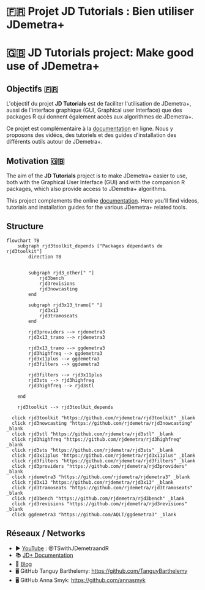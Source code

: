 # 🇫🇷 Projet JD Tutorials : Bien utiliser JDemetra+
# 🇬🇧 JD Tutorials project: Make good use of JDemetra+

## Objectifs 🇫🇷

L'objectif du projet **JD Tutorials** est de faciliter l'utilisation de JDemetra+, aussi de l'interface graphique (GUI, Graphical user Interface) que des packages R qui donnent également accès aux algorithmes de JDemetra+.

Ce projet est complémentaire à la [documentation](https://jdemetra-new-documentation.netlify.app/) en ligne. Nous y proposons des vidéos, des tutoriels et des guides d'installation des différents outils autour de JDemetra+.

## Motivation 🇬🇧

The aim of the **JD Tutorials** project is to make JDemetra+ easier to use, both with the Graphical User Interface (GUI) and with the companion R packages, which also provide access to JDemetra+ algorithms.

This project complements the online [documentation](https://jdemetra-new-documentation.netlify.app/). Here you'll find videos, tutorials and installation guides for the various JDemetra+ related tools.

## Structure

```mermaid
flowchart TB
    subgraph rjd3toolkit_depends ["Packages dépendants de rjd3toolkit"]
        direction TB


        subgraph rjd3_other[" "]
            rjd3bench
            rjd3revisions
            rjd3nowcasting
        end
        
        subgraph rjd3x13_tramo[" "]
            rjd3x13
            rjd3tramoseats
        end

        rjd3providers --> rjdemetra3
        rjd3x13_tramo --> rjdemetra3

        rjd3x13_tramo --> ggdemetra3
        rjd3highfreq --> ggdemetra3
        rjd3x11plus --> ggdemetra3
        rjd3filters --> ggdemetra3
        
        rjd3filters --> rjd3x11plus
        rjd3sts --> rjd3highfreq
        rjd3highfreq --> rjd3stl

    end

    rjd3toolkit --> rjd3toolkit_depends

  click rjd3toolkit "https://github.com/rjdemetra/rjd3toolkit" _blank
  click rjd3nowcasting "https://github.com/rjdemetra/rjd3nowcasting" _blank
  click rjd3stl "https://github.com/rjdemetra/rjd3stl" _blank
  click rjd3highfreq "https://github.com/rjdemetra/rjd3highfreq" _blank
  click rjd3sts "https://github.com/rjdemetra/rjd3sts" _blank
  click rjd3x11plus "https://github.com/rjdemetra/rjd3x11plus" _blank
  click rjd3filters "https://github.com/rjdemetra/rjd3filters" _blank
  click rjd3providers "https://github.com/rjdemetra/rjd3providers" _blank
  click rjdemetra3 "https://github.com/rjdemetra/rjdemetra3" _blank
  click rjd3x13 "https://github.com/rjdemetra/rjd3x13" _blank
  click rjd3tramoseats "https://github.com/rjdemetra/rjd3tramoseats" _blank
  click rjd3bench "https://github.com/rjdemetra/rjd3bench" _blank
  click rjd3revisions "https://github.com/rjdemetra/rjd3revisions" _blank
  click ggdemetra3 "https://github.com/AQLT/ggdemetra3" _blank
```


## Réseaux / Networks
- ▶️ [YouTube](https://www.youtube.com/@TSwithJDemetraandR) : @TSwithJDemetraandR
- 📚 [JD+ Documentation](https://jdemetra-new-documentation.netlify.app/)
- 📝 [Blog](https://jdemetra-universe-blog.netlify.app/)
- 🖥️ GitHub Tanguy Barthelemy: https://github.com/TanguyBarthelemy
- 🖥️ GitHub Anna Smyk: https://github.com/annasmyk

